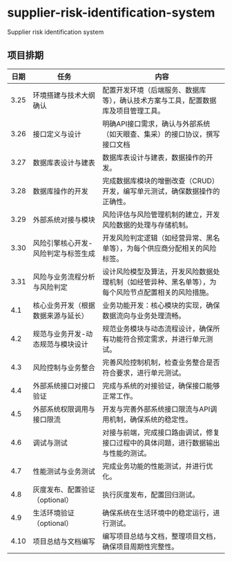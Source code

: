 # supplier-risk-identification-system
Supplier risk identification system 

## 项目排期

| 日期    | 任务                          | 内容                                                                                 |
| ------- | ----------------------------- | ------------------------------------------------------------------------------------ |
| 3.25    | 环境搭建与技术大纲确认          | 配置开发环境（后端服务、数据库等），确认技术方案与工具，配置数据库及项目管理工具。                   |
| 3.26    | 接口定义与设计                  | 明确API接口需求，确认与外部系统（如天眼查、集采）的接口协议，撰写接口文档                        |
| 3.27    | 数据库表设计与建表              | 数据库表设计与建表，数据操作的开发。                                                    |
| 3.28    | 数据库操作的开发               | 完成数据库模块的增删改查（CRUD）开发，编写单元测试，确保数据操作的正确性。                        |
| 3.29    | 外部系统对接与模块               | 风险评估与风险管理机制的建立，开发风险数据的处理与存储机制。                                   |
| 3.30    | 风险引擎核心开发-风险判定与标签生成  | 开发风险判定逻辑（如经营异常、黑名单等），为每个供应商分配相关的风险标签。                         |
| 3.31    | 风险与业务流程分析与风险判定     | 设计风险模型及算法，开发风险数据处理机制（如经管异种、黑名单等），为每个风险节点配置相关的风险措施。 |
| 4.1     | 核心业务开发（根据数据来源与延长） | 业务功能开发：核心模块的实现，确保数据流向与业务处理流畅。                                       |
| 4.2     | 规范与业务开发-动态规范与模块设计 | 规范业务模块与动态流程设计，确保所有功能符合预定需求，并进行单元测试。                         |
| 4.3     | 风险控制与业务整合               | 完善风险控制机制，检查业务整合是否符合要求，进行单元测试。                                     |
| 4.4     | 外部系统接口对接口验证           | 完成与系统的对接验证，确保接口能够正常工作。                                                |
| 4.5     | 外部系统权限调用与接口限流       | 开发与完善外部系统接口限流与API调用机制，确保系统的稳定性。                                   |
| 4.6     | 调试与测试                       | 对接与前端，完成接口路由调试，修复接口过程中的具体问题，进行数据输出与性能的测试。                 |
| 4.7     | 性能测试与业务测试               | 完成业务功能的性能测试，并进行优化。                                                       |
| 4.8     | 灰度发布、配置验证（optional）   | 执行灰度发布，配置回归测试。                                                              |
| 4.9     | 生活环境验证（optional）         | 确保系统在生活环境中的稳定运行，进行测试。                                                |
| 4.10    | 项目总结与文档编写               | 编写项目总结与文档，整理项目文档，确保项目周期性完整性。                                       |





